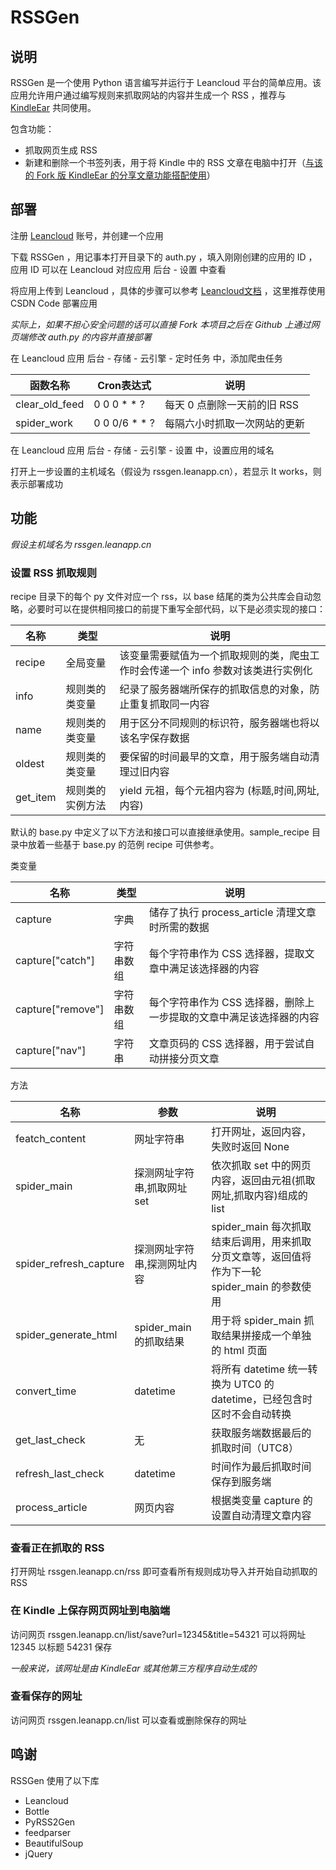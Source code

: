 # RSSGen

## 说明
RSSGen 是一个使用 Python 语言编写并运行于 Leancloud 平台的简单应用。该应用允许用户通过编写规则来抓取网站的内容并生成一个 RSS ，推荐与 [KindleEar](https://github.com/cdhigh/KindleEar) 共同使用。

包含功能：

* 抓取网页生成 RSS
* 新建和删除一个书签列表，用于将 Kindle 中的 RSS 文章在电脑中打开（[与该的 Fork 版 KindleEar 的分享文章功能搭配使用](https://github.com/miaowm5/KindleEar/blob/master/books/m5_base.py)）

## 部署

注册 [Leancloud](https://leancloud.cn/) 账号，并创建一个应用

下载 RSSGen ，用记事本打开目录下的 auth.py ，填入刚刚创建的应用的 ID ，应用 ID 可以在 Leancloud 对应应用 后台 - 设置 中查看

将应用上传到 Leancloud ，具体的步骤可以参考 [Leancloud文档](https://leancloud.cn/docs/leanengine_guide-python.html#使用命令行工具部署) ，这里推荐使用 CSDN Code 部署应用

_实际上，如果不担心安全问题的话可以直接 Fork 本项目之后在 Github 上通过网页端修改 auth.py 的内容并直接部署_

在 Leancloud 应用 后台 - 存储 - 云引擎 - 定时任务 中，添加爬虫任务

| 函数名称           | Cron表达式       | 说明                |
| -------------- | ------------- | ----------------- |
| clear_old_feed | 0 0 0 * * ?   | 每天 0 点删除一天前的旧 RSS |
| spider_work    | 0 0 0/6 * * ? | 每隔六小时抓取一次网站的更新    |

在 Leancloud 应用 后台 - 存储 - 云引擎 - 设置 中，设置应用的域名

打开上一步设置的主机域名（假设为 rssgen.leanapp.cn），若显示 It works，则表示部署成功

## 功能

_假设主机域名为 rssgen.leanapp.cn_

### 设置 RSS 抓取规则

recipe 目录下的每个 py 文件对应一个 rss，以 base 结尾的类为公共库会自动忽略，必要时可以在提供相同接口的前提下重写全部代码，以下是必须实现的接口：

| 名称       | 类型       | 说明                                       |
| -------- | -------- | ---------------------------------------- |
| recipe   | 全局变量     | 该变量需要赋值为一个抓取规则的类，爬虫工作时会传递一个 info 参数对该类进行实例化 |
| info     | 规则类的类变量  | 纪录了服务器端所保存的抓取信息的对象，防止重复抓取同一内容            |
| name     | 规则类的类变量  | 用于区分不同规则的标识符，服务器端也将以该名字保存数据              |
| oldest   | 规则类的类变量  | 要保留的时间最早的文章，用于服务端自动清理过旧内容                |
| get_item | 规则类的实例方法 | yield 元祖，每个元祖内容为 (标题,时间,网址,内容)           |

默认的 base.py 中定义了以下方法和接口可以直接继承使用。sample_recipe 目录中放着一些基于 base.py 的范例 recipe 可供参考。

类变量

| 名称                | 类型    | 说明                                   |
| ----------------- | ----- | ------------------------------------ |
| capture           | 字典    | 储存了执行 process_article 清理文章时所需的数据     |
| capture["catch"]  | 字符串数组 | 每个字符串作为 CSS 选择器，提取文章中满足该选择器的内容       |
| capture["remove"] | 字符串数组 | 每个字符串作为 CSS 选择器，删除上一步提取的文章中满足该选择器的内容 |
| capture["nav"]    | 字符串   | 文章页码的 CSS 选择器，用于尝试自动拼接分页文章           |

方法

| 名称                     | 参数                | 说明                                       |
| ---------------------- | ----------------- | ---------------------------------------- |
| featch_content         | 网址字符串             | 打开网址，返回内容，失败时返回 None                     |
| spider_main            | 探测网址字符串,抓取网址 set  | 依次抓取 set 中的网页内容，返回由元祖(抓取网址,抓取内容)组成的 list |
| spider_refresh_capture | 探测网址字符串,探测网址内容    | spider_main 每次抓取结束后调用，用来抓取分页文章等，返回值将作为下一轮 spider_main 的参数使用 |
| spider_generate_html   | spider_main 的抓取结果 | 用于将 spider_main 抓取结果拼接成一个单独的 html 页面     |
| convert_time           | datetime          | 将所有 datetime 统一转换为 UTC0 的 datetime，已经包含时区时不会自动转换 |
| get_last_check         | 无                 | 获取服务端数据最后的抓取时间（UTC8）                     |
| refresh_last_check     | datetime          | 时间作为最后抓取时间保存到服务端                         |
| process_article        | 网页内容              | 根据类变量 capture 的设置自动清理文章内容                |

### 查看正在抓取的 RSS

打开网址 rssgen.leanapp.cn/rss 即可查看所有规则成功导入并开始自动抓取的 RSS

### 在 Kindle 上保存网页网址到电脑端

访问网页 rssgen.leanapp.cn/list/save?url=12345&title=54321 可以将网址 12345 以标题 54231 保存

_一般来说，该网址是由 KindleEar 或其他第三方程序自动生成的_

### 查看保存的网址

访问网页 rssgen.leanapp.cn/list 可以查看或删除保存的网址

## 鸣谢

RSSGen 使用了以下库

+   Leancloud
+   Bottle
+   PyRSS2Gen
+   feedparser
+   BeautifulSoup
+   jQuery
